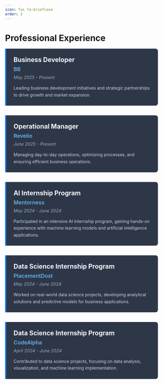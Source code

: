 ```yaml
---
icon: fas fa-briefcase
order: 3
---
```


<style>
.experience-item {
    margin-bottom: 2rem;
    padding: 1.5rem;
    border-left: 4px solid #007bff;
    background-color: #2d3748;
    border-radius: 0 8px 8px 0;
    color: #e2e8f0;
}

.experience-title {
    font-size: 1.3rem;
    font-weight: bold;
    color: #f7fafc;
    margin-bottom: 0.5rem;
}

.experience-company {
    font-size: 1.1rem;
    color: #63b3ed;
    font-weight: 600;
    margin-bottom: 0.5rem;
}

.experience-date {
    font-size: 0.9rem;
    color: #a0aec0;
    font-style: italic;
    margin-bottom: 1rem;
}

.experience-description {
    color: #cbd5e0;
    line-height: 1.6;
}

@media (max-width: 768px) {
    .experience-item {
        padding: 1rem;
        margin-bottom: 1.5rem;
    }
    
    .experience-title {
        font-size: 1.2rem;
    }
    
    .experience-company {
        font-size: 1rem;
    }
}
</style>

# Professional Experience

<div class="experience-item">
    <div class="experience-title">Business Developer</div>
    <div class="experience-company">BB</div>
    <div class="experience-date">May 2025 - Present</div>
    <div class="experience-description">
        Leading business development initiatives and strategic partnerships to drive growth and market expansion.
    </div>
</div>

<div class="experience-item">
    <div class="experience-title">Operational Manager</div>
    <div class="experience-company">Revelio</div>
    <div class="experience-date">June 2025 - Present</div>
    <div class="experience-description">
        Managing day-to-day operations, optimizing processes, and ensuring efficient business operations.
    </div>
</div>

<div class="experience-item">
    <div class="experience-title">AI Internship Program</div>
    <div class="experience-company">Mentorness</div>
    <div class="experience-date">May 2024 - June 2024</div>
    <div class="experience-description">
        Participated in an intensive AI internship program, gaining hands-on experience with machine learning models and artificial intelligence applications.
    </div>
</div>

<div class="experience-item">
    <div class="experience-title">Data Science Internship Program</div>
    <div class="experience-company">PlacementDost</div>
    <div class="experience-date">May 2024 - June 2024</div>
    <div class="experience-description">
        Worked on real-world data science projects, developing analytical solutions and predictive models for business applications.
    </div>
</div>

<div class="experience-item">
    <div class="experience-title">Data Science Internship Program</div>
    <div class="experience-company">CodeAlpha</div>
    <div class="experience-date">April 2024 - June 2024</div>
    <div class="experience-description">
        Contributed to data science projects, focusing on data analysis, visualization, and machine learning implementation.
    </div>
</div> 